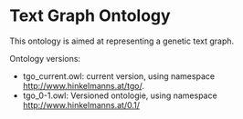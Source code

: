 # Text Graph Ontology

This ontology is aimed at representing a genetic text graph.

Ontology versions:
- tgo_current.owl: current version, using namespace http://www.hinkelmanns.at/tgo/.
- tgo_0-1.owl: Versioned ontologie, using namespace http://www.hinkelmanns.at/0.1/
